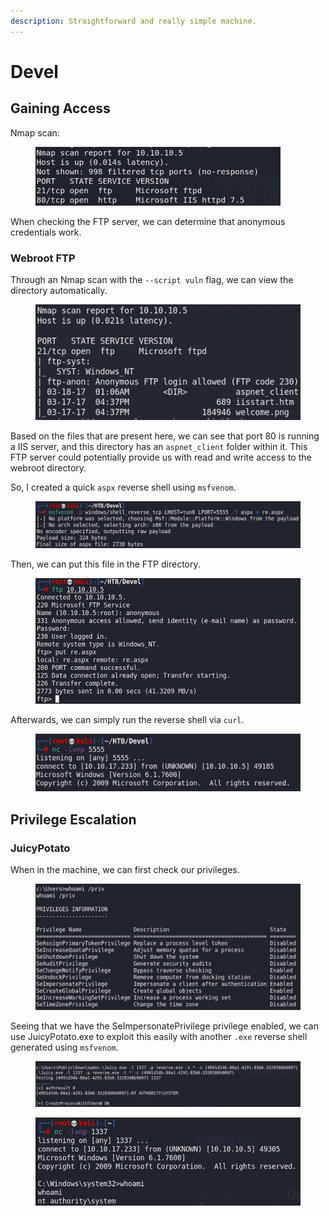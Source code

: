 ```yaml
---
description: Straightforward and really simple machine.
---
```


# Devel

## Gaining Access

Nmap scan:

<figure><img src="../../../.gitbook/assets/image (129).png" alt=""><figcaption></figcaption></figure>

When checking the FTP server, we can determine that anonymous credentials work.

### Webroot FTP

Through an Nmap scan with the `--script vuln` flag, we can view the directory automatically.

<figure><img src="../../../.gitbook/assets/image (7) (1) (7).png" alt=""><figcaption></figcaption></figure>

Based on the files that are present here, we can see that port 80 is running a IIS server, and this directory has an `aspnet_client` folder within it. This FTP server could potentially provide us with  read and write access to the webroot directory.

So, I created a quick `aspx` reverse shell using `msfvenom`.

<figure><img src="../../../.gitbook/assets/image (33) (2).png" alt=""><figcaption></figcaption></figure>

Then, we can put this file in the FTP directory.

<figure><img src="../../../.gitbook/assets/image (22) (1).png" alt=""><figcaption></figcaption></figure>

Afterwards, we can simply run the reverse shell via `curl`.

<figure><img src="../../../.gitbook/assets/image (36) (1).png" alt=""><figcaption></figcaption></figure>

## Privilege Escalation

### JuicyPotato

When in the machine, we can first check our privileges.

<figure><img src="../../../.gitbook/assets/image (11) (2) (4).png" alt=""><figcaption></figcaption></figure>

Seeing that we have the SeImpersonatePrivilege privilege enabled, we can use JuicyPotato.exe to exploit this easily with another `.exe` reverse shell generated using `msfvenom`.&#x20;

<figure><img src="../../../.gitbook/assets/image (33) (6).png" alt=""><figcaption></figcaption></figure>

<figure><img src="../../../.gitbook/assets/image (29) (2).png" alt=""><figcaption></figcaption></figure>
